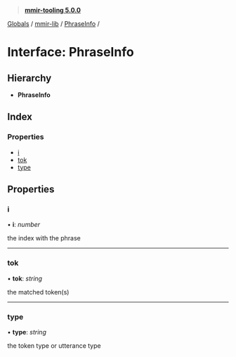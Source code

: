 > **[mmir-tooling 5.0.0](../README.md)**

[Globals](../README.md) / [mmir-lib](../modules/mmir_lib.md) / [PhraseInfo](mmir_lib.phraseinfo.md) /

# Interface: PhraseInfo

## Hierarchy

* **PhraseInfo**

## Index

### Properties

* [i](mmir_lib.phraseinfo.md#i)
* [tok](mmir_lib.phraseinfo.md#tok)
* [type](mmir_lib.phraseinfo.md#type)

## Properties

###  i

• **i**: *number*

the index with the phrase

___

###  tok

• **tok**: *string*

the matched token(s)

___

###  type

• **type**: *string*

the token type or utterance type